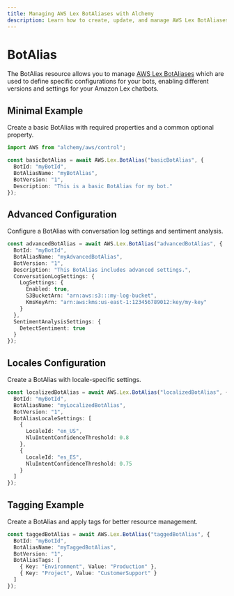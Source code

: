 ```yaml
---
title: Managing AWS Lex BotAliases with Alchemy
description: Learn how to create, update, and manage AWS Lex BotAliases using Alchemy Cloud Control.
---
```


# BotAlias

The BotAlias resource allows you to manage [AWS Lex BotAliases](https://docs.aws.amazon.com/lex/latest/userguide/) which are used to define specific configurations for your bots, enabling different versions and settings for your Amazon Lex chatbots.

## Minimal Example

Create a basic BotAlias with required properties and a common optional property.

```ts
import AWS from "alchemy/aws/control";

const basicBotAlias = await AWS.Lex.BotAlias("basicBotAlias", {
  BotId: "myBotId",
  BotAliasName: "myBotAlias",
  BotVersion: "1",
  Description: "This is a basic BotAlias for my bot."
});
```

## Advanced Configuration

Configure a BotAlias with conversation log settings and sentiment analysis.

```ts
const advancedBotAlias = await AWS.Lex.BotAlias("advancedBotAlias", {
  BotId: "myBotId",
  BotAliasName: "myAdvancedBotAlias",
  BotVersion: "1",
  Description: "This BotAlias includes advanced settings.",
  ConversationLogSettings: {
    LogSettings: {
      Enabled: true,
      S3BucketArn: "arn:aws:s3:::my-log-bucket",
      KmsKeyArn: "arn:aws:kms:us-east-1:123456789012:key/my-key"
    }
  },
  SentimentAnalysisSettings: {
    DetectSentiment: true
  }
});
```

## Locales Configuration

Create a BotAlias with locale-specific settings.

```ts
const localizedBotAlias = await AWS.Lex.BotAlias("localizedBotAlias", {
  BotId: "myBotId",
  BotAliasName: "myLocalizedBotAlias",
  BotVersion: "1",
  BotAliasLocaleSettings: [
    {
      LocaleId: "en_US",
      NluIntentConfidenceThreshold: 0.8
    },
    {
      LocaleId: "es_ES",
      NluIntentConfidenceThreshold: 0.75
    }
  ]
});
```

## Tagging Example

Create a BotAlias and apply tags for better resource management.

```ts
const taggedBotAlias = await AWS.Lex.BotAlias("taggedBotAlias", {
  BotId: "myBotId",
  BotAliasName: "myTaggedBotAlias",
  BotVersion: "1",
  BotAliasTags: [
    { Key: "Environment", Value: "Production" },
    { Key: "Project", Value: "CustomerSupport" }
  ]
});
```